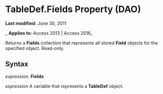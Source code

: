 
# TableDef.Fields Property (DAO)

 **Last modified:** June 30, 2011

 _ **Applies to:** Access 2013 | Access 2016_

Returns a  **Fields** collection that represents all stored **Field** objects for the specified object. Read-only.


## Syntax

 _expression_. **Fields**

 _expression_ A variable that represents a **TableDef** object.

